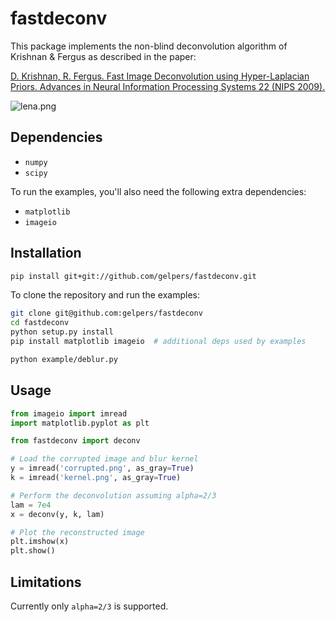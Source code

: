 # fastdeconv

This package implements the non-blind deconvolution algorithm of Krishnan & Fergus as described in the paper:

[D. Krishnan, R. Fergus. Fast Image Deconvolution using Hyper-Laplacian Priors. Advances in Neural Information Processing Systems 22 (NIPS 2009).](https://papers.nips.cc/paper/3707-fast-image-deconvolution-using-hyper-laplacian-priors)

![lena.png](../assets/lena.png)

## Dependencies

* `numpy`
* `scipy`

To run the examples, you'll also need the following extra dependencies:

* `matplotlib`
* `imageio`

## Installation

```sh
pip install git+git://github.com/gelpers/fastdeconv.git
```

To clone the repository and run the examples:

```sh
git clone git@github.com:gelpers/fastdeconv
cd fastdeconv
python setup.py install
pip install matplotlib imageio  # additional deps used by examples

python example/deblur.py
```

## Usage

```py
from imageio import imread
import matplotlib.pyplot as plt

from fastdeconv import deconv

# Load the corrupted image and blur kernel
y = imread('corrupted.png', as_gray=True)
k = imread('kernel.png', as_gray=True)

# Perform the deconvolution assuming alpha=2/3
lam = 7e4
x = deconv(y, k, lam)

# Plot the reconstructed image
plt.imshow(x)
plt.show()
```

## Limitations

Currently only `alpha=2/3` is supported.
